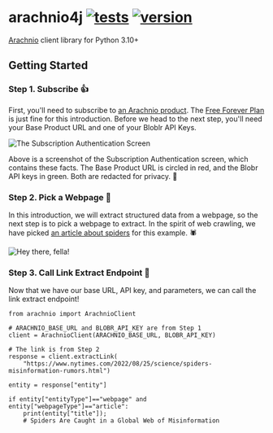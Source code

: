 # arachnio4j [![tests](https://github.com/arachnio/arachnio4py/actions/workflows/tests.yml/badge.svg)](https://github.com/arachnio/arachnio4py/actions/workflows/tests.yml) [![version](https://shields.io/pypi/v/arachnio)](https://pypi.org/project/arachnio/)

[Arachnio](https://www.arachn.io/) client library for Python 3.10+

## Getting Started

### Step 1. Subscribe 👍

First, you'll need to subscribe to [an Arachnio product](https://developer.arachn.io/catalog). The [Free Forever Plan](https://developer.arachn.io/catalog/prd_2jlyolt6e0gkaur4) is just fine for this introduction. Before we head to the next step, you'll need your Base Product URL and one of your Bloblr API Keys.

![The Subscription Authentication Screen](https://arachnio-web-assets.s3.us-east-2.amazonaws.com/images/introduction-base-url-and-blobr-api-keys.png)

Above is a screenshot of the Subscription Authentication screen, which contains these facts. The Base Product URL is circled in red, and the Blobr API keys in green. Both are redacted for privacy. 🤫

### Step 2. Pick a Webpage 🔗

In this introduction, we will extract structured data from a webpage, so the next step is to pick a webpage to extract. In the spirit of web crawling, we have picked [an article about spiders](https://www.nytimes.com/2022/08/25/science/spiders-misinformation-rumors.html) for this example. 🕷

![Hey there, fella!](https://arachnio-web-assets.s3.us-east-2.amazonaws.com/images/introduction-spider.jpeg)

### Step 3. Call Link Extract Endpoint 📢

Now that we have our base URL, API key, and parameters, we can call the link extract endpoint!

    from arachnio import ArachnioClient
    
    # ARACHNIO_BASE_URL and BLOBR_API_KEY are from Step 1
    client = ArachnioClient(ARACHNIO_BASE_URL, BLOBR_API_KEY)
    
    # The link is from Step 2
    response = client.extractLink(
        "https://www.nytimes.com/2022/08/25/science/spiders-misinformation-rumors.html")
        
    entity = response["entity"]

    if entity["entityType"]=="webpage" and entity["webpageType"]=="article":
        print(entity["title"]);
        # Spiders Are Caught in a Global Web of Misinformation
